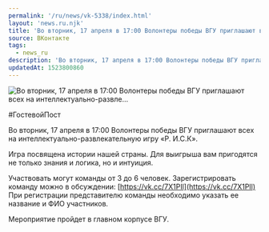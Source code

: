 ```yaml
---
permalink: '/ru/news/vk-5338/index.html'
layout: 'news.ru.njk'
title: 'Во вторник, 17 апреля в 17:00 Волонтеры победы ВГУ приглашают всех на интеллектуально-развле'
source: ВКонтакте
tags:
  - news_ru
description: 'Во вторник, 17 апреля в 17:00 Волонтеры победы ВГУ приглашают всех на интеллектуально-развле…'
updatedAt: 1523800860
---
```

![Во вторник, 17 апреля в 17:00 Волонтеры победы ВГУ приглашают всех на интеллектуально-развле…](https://sun9-37.userapi.com/impf/VMRan_IcAgcXEKNx3ViDjlJudJKWKzp4o37oTw/QSNkKxvZMCQ.jpg?size=752x532&quality=96&proxy=1&sign=ba500a3bd5eb36edd122d74a95e87eb4&c_uniq_tag=VfuM_ZwMfeDDLDgmmfdG9cxX1DY2XN_5_RJRvneglpM&type=album)

#ГостевойПост

Во вторник, 17 апреля в 17:00 Волонтеры победы ВГУ приглашают всех на интеллектуально-развлекательную игру «Р. И.С.К».

Игра посвящена истории нашей страны. Для выигрыша вам пригодятся не только знания и логика, но и интуиция.

Участвовать могут команды от 3 до 6 человек. Зарегистрировать команду можно в обсуждении: [https://vk.cc/7X1PIl](https://vk.cc/7X1PIl)
При регистрации представителю команды необходимо указать ее название и ФИО участников.

Мероприятие пройдет в главном корпусе ВГУ.
